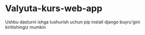 # Valyuta-kurs-web-app 


Ushbu dasturni ishga tushurish uchun pip install django buyru'gini kiritishingiz mumkin
